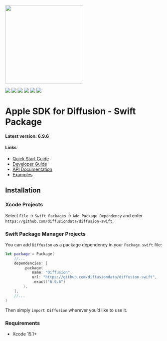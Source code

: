 
<img src="https://www.diffusiondata.com/wp-content/themes/diffusion/images/logo-tag.svg" style="width:250px;"/>

<p/>

<p>
    <img src="https://img.shields.io/badge/Swift-5+-F06C33.svg" />
    <img src="https://img.shields.io/badge/iOS-15.0+-865EFC.svg" />
    <img src="https://img.shields.io/badge/iPadOS-15.0+-F65EFC.svg" />
    <img src="https://img.shields.io/badge/macOS-10.15+-179AC8.svg" />
    <img src="https://img.shields.io/badge/tvOS-15.0+-41465B.svg" />
    <a href="https://github.com/apple/swift-package-manager">
      <img src="https://img.shields.io/badge/spm-compatible-brightgreen.svg?style=flat" />
    </a>
</p>


<p align="center">


# Apple SDK for Diffusion - Swift Package

#### Latest version: 6.9.6

#### Links
- <a href="https://docs.diffusiondata.com/quickstart">Quick Start Guide</a>
- <a href="https://docs.diffusiondata.com/docs/6.9.6/manual/html/developerguide/developerguide_overview.html">Developer Guide</a>
- <a href="https://docs.diffusiondata.com/docs/6.9.6/apple">API Documentation</a>
- <a href="https://github.com/diffusiondata/diffusion-examples/tree/6.9/apple">Examples</a>


## Installation

### Xcode Projects

Select `File` -> `Swift Packages` -> `Add Package Dependency` and enter `https://github.com/diffusiondata/diffusion-swift`.


### Swift Package Manager Projects

You can add `Diffusion` as a package dependency in your `Package.swift` file:

```swift
let package = Package(
    //...
    dependencies: [
        .package(
            name: "Diffusion",
            url: "https://github.com/diffusiondata/diffusion-swift",
            .exact("6.9.6")
        ),
    ],
    //...
)
```

Then simply `import Diffusion` wherever you’d like to use it.


### Requirements

- Xcode 15.1+
